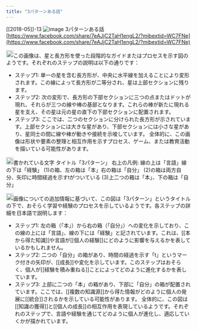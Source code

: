```yaml
---
title: "3パターンある話"
---
```


[[2018-05]]-13
![image](https://gyazo.com/1186d37e7769b5ce7975d5ed80d1a952/thumb/1000)
3パターンある話
[https://www.facebook.com/share/7eAJjC2TaH1engL2/?mibextid=WC7FNe](https://www.facebook.com/share/7eAJjC2TaH1engL2/?mibextid=WC7FNe)

<img src='https://scrapbox.io/api/pages/nishio/gpt/icon' alt='gpt.icon' height="19.5"/>この画像は、星と長方形を使った段階的なガイドまたはプロセスを示す図のようです。それぞれのステップの説明は以下の通りです：
- ステップ1: 単一の星を含む長方形が、中央に水平線を加えることにより変形されます。この線によって長方形が二等分され、星は上部セクションに残ります。
- ステップ2: 次の変形で、長方形の下部セクションに三つの点またはドットが現れ、それらが三つの線や棒の基部となります。これらの棒が新たに現れる星を支え、その星は元の星の直下の下部セクションに配置されます。
- ステップ3: ここでは、二つのセクションに分けられた長方形が示されています。上部セクションには大きな星があり、下部セクションには小さな星があり、星同士の間に線や棒が動きや接続を示唆しています。
全体的に、この画像は形状や要素の整理と相互作用を示すプロセス、ゲーム、または教育活動を描いている可能性があります。

<img src='https://scrapbox.io/api/pages/nishio/nishio/icon' alt='nishio.icon' height="19.5"/>書かれている文字
タイトル「3パターン」
右上の凡例: 線の上は「言語」線の下は「経験」
(1)の箱、左の箱は「本」右の箱は「自分」
(2)の箱は両方自分、矢印に時間経過を示すtがついている
(3)上二つの箱は「本」、下の箱は「自分」

<img src='https://scrapbox.io/api/pages/nishio/gpt/icon' alt='gpt.icon' height="19.5"/>画像についての追加情報に基づいて、この図は「3パターン」というタイトルの下で、おそらく学習や経験のプロセスを示しているようです。各ステップの詳細を日本語で説明します：
- ステップ1: 左の箱（「本」）から右の箱（「自分」）への変化を示しており、この線の上には「言語」、線の下には「経験」と記されています。これは、[[本から得た知識]]や言語が[[個人の経験]]にどのように影響を与えるかを表しているかもしれません。
- ステップ2: 二つの「自分」の箱があり、時間の経過を示す「t」というマーク付きの矢印が、[[成長]]や変化を示しています。このステップはおそらく、個人が[[経験を積み重ねる]]ことによってどのように進化するかを表しています。
- ステップ3: 上部に二つの「本」の箱があり、下部に「自分」の箱が配置されています。ここでは、[[複数の知識源]]から得た情報がどのように個人の発展に[[統合]]されるかを示している可能性があります。
全体的に、この図は[[知識の獲得]]と[[個人の成長]]の相互作用を表現しているようです。それぞれのステップで、言語や経験を通じてどのように個人が進化し、適応していくかが描かれています。
